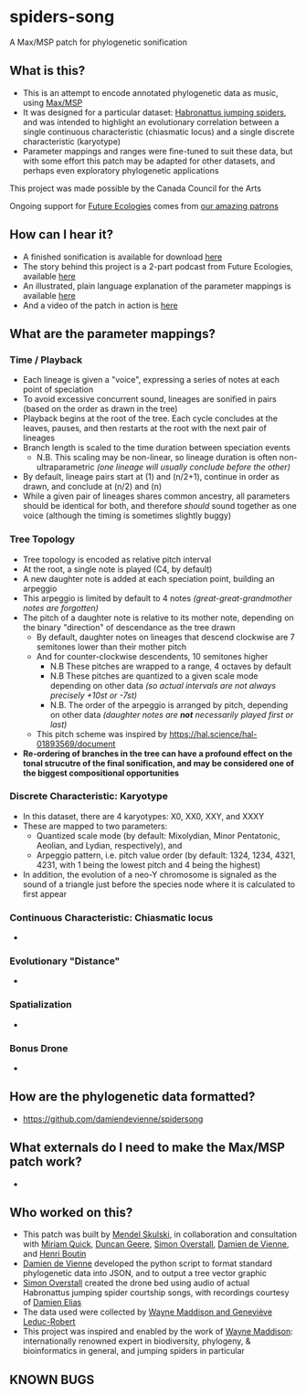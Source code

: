 # spiders-song
A Max/MSP patch for phylogenetic sonification

## What is this?
- This is an attempt to encode annotated phylogenetic data as music, using [Max/MSP](https://cycling74.com/products/max)
- It was designed for a particular dataset: [Habronattus jumping spiders](https://doi.org/10.1111/evo.12109), and was intended to highlight an evolutionary correlation between a single continuous characteristic (chiasmatic locus) and a single discrete characteristic (karyotype)
- Parameter mappings and ranges were fine-tuned to suit these data, but with some effort this patch may be adapted for other datasets, and perhaps even exploratory phylogenetic applications
  
This project was made possible by the Canada Council for the Arts

Ongoing support for [Future Ecologies](https://www.futureecologies.net/) comes from [our amazing patrons](https://www.futureecologies.net/patrons)

## How can I hear it?
- A finished sonification is available for download [here](https://thumbug.bandcamp.com/track/spiders-song-instrumental)
- The story behind this project is a 2-part podcast from Future Ecologies, available [here](https://www.futureecologies.net/listen/fe-5-1-spiders-song)
- An illustrated, plain language explanation of the parameter mappings is available [here](https://www.futureecologies.net/listen/fe-5-1-spiders-song#explanation)
- And a video of the patch in action is [here](https://www.youtube.com/watch?v=Z8c7rvGrNko)

## What are the parameter mappings?

### Time / Playback
- Each lineage is given a "voice", expressing a series of notes at each point of speciation
- To avoid excessive concurrent sound, lineages are sonified in pairs (based on the order as drawn in the tree)
- Playback begins at the root of the tree. Each cycle concludes at the leaves, pauses, and then restarts at the root with the next pair of lineages
- Branch length is scaled to the time duration between speciation events
  - N.B. This scaling may be non-linear, so lineage duration is often non-ultraparametric *(one lineage will usually conclude before the other)*
- By default, lineage pairs start at (1) and (n/2+1), continue in order as drawn, and conclude at (n/2) and (n)
- While a given pair of lineages shares common ancestry, all parameters should be identical for both, and therefore *should* sound together as one voice (although the timing is sometimes slightly buggy)

### Tree Topology
- Tree topology is encoded as relative pitch interval
- At the root, a single note is played (C4, by default)
- A new daughter note is added at each speciation point, building an arpeggio 
- This arpeggio is limited by default to 4 notes *(great-great-grandmother notes are forgotten)*
- The pitch of a daughter note is relative to its mother note, depending on the binary "direction" of descendance as the tree drawn
  - By default, daughter notes on lineages that descend clockwise are 7 semitones lower than their mother pitch
  - And for counter-clockwise descendents, 10 semitones higher
    - N.B These pitches are wrapped to a range, 4 octaves by default
    - N.B These pitches are quantized to a given scale mode depending on other data *(so actual intervals are not always precisely +10st or -7st)*
    - N.B. The order of the arpeggio is arranged by pitch, depending on other data *(daughter notes are **not** necessarily played first or last)*
  - This pitch scheme was inspired by https://hal.science/hal-01893569/document
- **Re-ordering of branches in the tree can have a profound effect on the tonal strucutre of the final sonification, and may be considered one of the biggest compositional opportunities**

### Discrete Characteristic: Karyotype
- In this dataset, there are 4 karyotypes: X0, XX0, XXY, and XXXY
- These are mapped to two parameters:
  - Quantized scale mode (by default: Mixolydian, Minor Pentatonic, Aeolian, and Lydian, respectively), and
  - Arpeggio pattern, i.e. pitch value order (by default: 1324, 1234, 4321, 4231, with 1 being the lowest pitch and 4 being the highest)
- In addition, the evolution of a neo-Y chromosome is signaled as the sound of a triangle just before the species node where it is calculated to first appear
 
### Continuous Characteristic: Chiasmatic locus
- 

### Evolutionary "Distance"
- 

### Spatialization
- 

### Bonus Drone
- 

## How are the phylogenetic data formatted?
- https://github.com/damiendevienne/spidersong

## What externals do I need to make the Max/MSP patch work?
- 

## Who worked on this?
- This patch was built by [Mendel Skulski](https://www.futureecologies.net/), in collaboration and consultation with [Miriam Quick](https://miriamquick.com/), [Duncan Geere](https://www.duncangeere.com/), [Simon Overstall](http://www.simonlysander.net/), [Damien de Vienne](https://lbbe.univ-lyon1.fr/en/annuaire-des-membres/de-vienne-damien), and [Henri Boutin](https://www.ircam.fr/person/henri-boutin/)
- [Damien de Vienne](https://lbbe.univ-lyon1.fr/en/annuaire-des-membres/de-vienne-damien) developed the python script to format standard phylogenetic data into JSON, and to output a tree vector graphic
- [Simon Overstall](http://www.simonlysander.net/) created the drone bed using audio of actual Habronattus jumping spider courtship songs, with recordings courtesy of [Damien Elias](https://nature.berkeley.edu/eliaslab/)
- The data used were collected by [Wayne Maddison and Geneviève Leduc-Robert](https://doi.org/10.1111/evo.12109)
- This project was inspired and enabled by the work of [Wayne Maddison](https://waynemaddisonlab.wordpress.com/): internationally renowned expert in biodiversity, phylogeny, & bioinformatics in general, and jumping spiders in particular

## KNOWN BUGS

